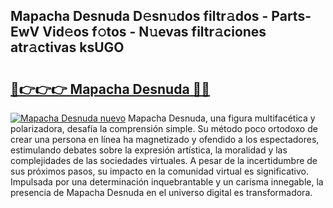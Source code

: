 ## Mapacha Desnuda D𝚎sn𝚞dos filtr𝚊dos - Parts-EwV Vid𝚎os f𝚘tos - N𝚞evas filtr𝚊ciones atr𝚊ctivas ksUGO

# <h2><a href="http://mb43tc.tromn.icu/?c=Mapacha+Desnuda">🔗👉👉👉 Mapacha Desnuda 🔗🔗</a></h2>

[![Mapacha Desnuda nuevo](https://i.imgur.com/pEAQMta.gif)](http://mb43tc.tromn.icu/?c=Mapacha+Desnuda)
Mapacha Desnuda, una figura multifacética y polarizadora, desafía la comprensión simple. Su método poco ortodoxo de crear una persona en línea ha magnetizado y ofendido a los espectadores, estimulando debates sobre la expresión artística, la moralidad y las complejidades de las sociedades virtuales. A pesar de la incertidumbre de sus próximos pasos, su impacto en la comunidad virtual es significativo. Impulsada por una determinación inquebrantable y un carisma innegable, la presencia de Mapacha Desnuda en el universo digital es transformadora.
